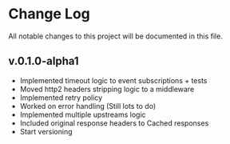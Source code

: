 # Change Log
All notable changes to this project will be documented in this file.

## v.0.1.0-alpha1
- Implemented timeout logic to event subscriptions + tests
- Moved http2 headers stripping logic to a middleware
- Implemented retry policy
- Worked on error handling (Still lots to do)
- Implemented multiple upstreams logic
- Included original response headers to Cached responses
- Start versioning